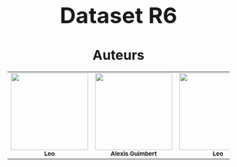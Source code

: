 <h1 align="center" style="font-size:50px;"> Dataset R6 </h1>

<h1 id="Auteurs" style="font-size:30px;"align = "center">Auteurs</h1>

<table align = "center">
  <tr align = "center">
    <td align="center"><a href="https://github.com/nail-l"><img src="https://avatars.githubusercontent.com/u/78601125?v=4" width="175px;" alt=""/><br /><sub><b>Leo</b></sub></a><br /></td>
    <td><a href="https://github.com/Alexis-42"><img src="https://avatars.githubusercontent.com/u/97942917?v=4" width="175px;" alt=""/><br /><sub><b>Alexis Guimbert</b></sub></a><br /></td>
    <td align="center"><a href="https://github.com/NoteletL"><img src="https://avatars.githubusercontent.com/u/97942901?v=4" width="175px;" alt=""/><br /><sub><b>Leo</b></sub></a><br /></td>
  </tr>
</table>
